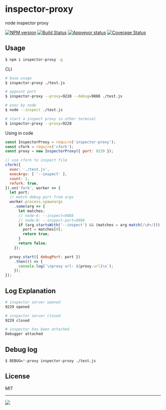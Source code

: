 # inspector-proxy

node inspector proxy

[![NPM version][npm-image]][npm-url]
[![Build Status][travis-image]][travis-url]
[![Appveyor status][appveyor-image]][appveyor-url]
[![Coverage Status][coveralls-image]][coveralls-url]

[npm-image]: https://img.shields.io/npm/v/inspector-proxy.svg?style=flat-square
[npm-url]: https://npmjs.org/package/inspector-proxy
[travis-url]: https://travis-ci.org/whxaxes/inspector-proxy
[travis-image]: http://img.shields.io/travis/whxaxes/inspector-proxy.svg
[appveyor-url]: https://ci.appveyor.com/project/whxaxes/inspector-proxy/branch/master
[appveyor-image]: https://ci.appveyor.com/api/projects/status/github/whxaxes/inspector-proxy?branch=master&svg=true
[coveralls-url]: https://coveralls.io/r/whxaxes/inspector-proxy
[coveralls-image]: https://img.shields.io/coveralls/whxaxes/inspector-proxy.svg

## Usage

```bash
$ npm i inspector-proxy -g
```

CLI

```bash
# base usage
$ inspector-proxy ./test.js

# appoint port
$ inspector-proxy --proxy=9228 --debug=9888 ./test.js
```

```bash
# exec by node
$ node --inspect ./test.js

# start a inspect proxy in other terminal
$ inspector-proxy --proxy=9228
```

Using in code

```js
const InspectorProxy = require('inspector-proxy');
const cfork = require('cfork');
const proxy = new InspectorProxy({ port: 9229 });

// use cfork to inspect file
cfork({
  exec: './test.js',
  execArgv: [ '--inspect' ],
  count: 1,
  refork: true,
}).on('fork', worker => {
  let port;
  // match debug port from argv
  worker.process.spawnargs
    .some(arg => {
      let matches;
      // node-6: --inspect=9888
      // node-8: --inspect-port=9888
      if (arg.startsWith('--inspect') && (matches = arg.match(/\d+/))) {
        port = matches[0];
        return true;
      }
      return false;
    });

  proxy.start({ debugPort: port })
    .then(() => {
      console.log(`\nproxy url: ${proxy.url}\n`);
    });
});
```

## Log Explanation

```bash
# inspector server opened
9229 opened

# inspector server closed
9229 closed

# inspector has been attached
Debugger attached
```

## Debug log

```bash
$ DEBUG=*-proxy inspector-proxy ./test.js
```

## License

MIT

---

![](./screen.gif)
